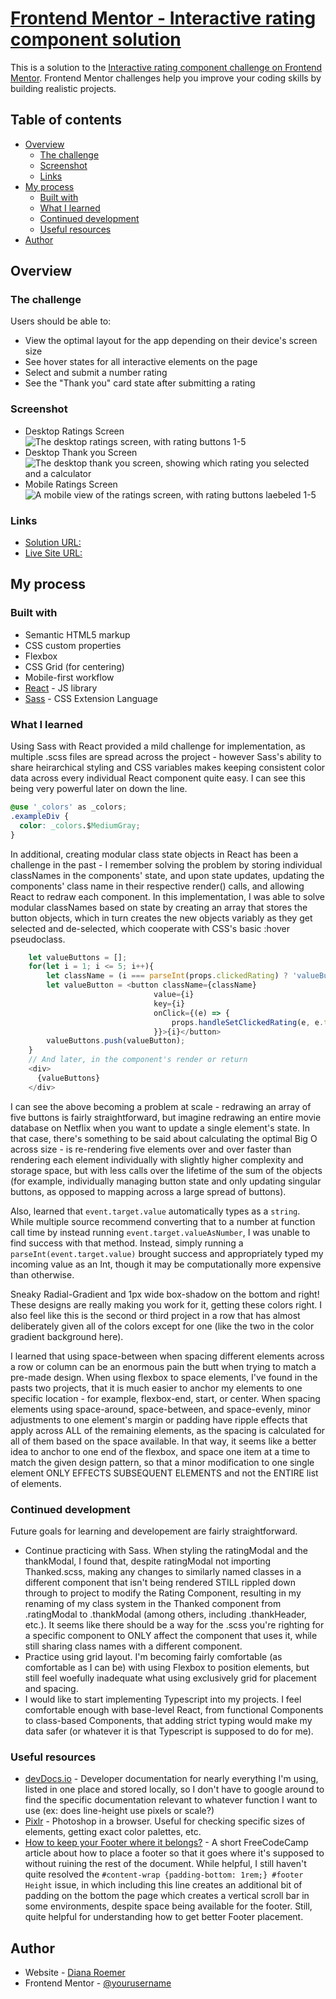 # [Frontend Mentor - Interactive rating component solution](https://dianaroemer.github.io/Interactive-Rating-Component/)

This is a solution to the [Interactive rating component challenge on Frontend Mentor](https://www.frontendmentor.io/challenges/interactive-rating-component-koxpeBUmI). Frontend Mentor challenges help you improve your coding skills by building realistic projects. 

## Table of contents

- [Overview](#overview)
  - [The challenge](#the-challenge)
  - [Screenshot](#screenshot)
  - [Links](#links)
- [My process](#my-process)
  - [Built with](#built-with)
  - [What I learned](#what-i-learned)
  - [Continued development](#continued-development)
  - [Useful resources](#useful-resources)
- [Author](#author)


## Overview

### The challenge

Users should be able to:

- View the optimal layout for the app depending on their device's screen size
- See hover states for all interactive elements on the page
- Select and submit a number rating
- See the "Thank you" card state after submitting a rating

### Screenshot

 - Desktop Ratings Screen
![The desktop ratings screen, with rating buttons 1-5](https://raw.githubusercontent.com/dianaroemer/Interactive-Rating-Component/main/FEM%20starter%20components/design/my_screenshots/screen1.png)
 - Desktop Thank you Screen
![The desktop thank you screen, showing which rating you selected and a calculator](https://raw.githubusercontent.com/dianaroemer/Interactive-Rating-Component/main/FEM%20starter%20components/design/my_screenshots/screen2.png)
 - Mobile Ratings Screen
![A mobile view of the ratings screen, with rating buttons laebeled 1-5](https://raw.githubusercontent.com/dianaroemer/Interactive-Rating-Component/main/FEM%20starter%20components/design/my_screenshots/screen3.png)

### Links

- [Solution URL: ](https://github.com/dianaroemer/Interactive-Rating-Component)
- [Live Site URL: ](https://dianaroemer.github.io/Interactive-Rating-Component/)

## My process

### Built with

- Semantic HTML5 markup
- CSS custom properties
- Flexbox
- CSS Grid (for centering)
- Mobile-first workflow
- [React](https://reactjs.org/) - JS library
- [Sass](https://sass-lang.com//) - CSS Extension Language


### What I learned

Using Sass with React provided a mild challenge for implementation, as multiple .scss files are spread across the project - however Sass's ability to share heirarchical styling and CSS variables makes keeping consistent color data across every individual React component quite easy. I can see this being very powerful later on down the line.

```css
@use '_colors' as _colors;
.exampleDiv {
  color: _colors.$MediumGray;
}
```

In additional, creating modular class state objects in React has been a challenge in the past - I remember solving the problem by storing individual classNames in the components' state, and upon state updates, updating the components' class name in their respective render() calls, and allowing React to redraw each component. In this implementation, I was able to solve modular classNames based on state by creating an array that stores the button objects, which in turn creates the new objects variably as they get selected and de-selected, which cooperate with CSS's basic :hover pseudoclass. 

```js
    let valueButtons = [];
    for(let i = 1; i <= 5; i++){
        let className = (i === parseInt(props.clickedRating) ? 'valueButtonSelected' : 'valueButton');
        let valueButton = <button className={className}
                                value={i}
                                key={i}
                                onClick={(e) => {
                                    props.handleSetClickedRating(e, e.target.value)
                                }}>{i}</button>
        valueButtons.push(valueButton);
    }
    // And later, in the component's render or return
    <div>
      {valueButtons}
    </div>
```

I can see the above becoming a problem at scale - redrawing an array of five buttons is fairly straightforward, but imagine redrawing an entire movie database on Netflix when you want to update a single element's state. In that case, there's something to be said about calculating the optimal Big O across size - is re-rendering five elements over and over faster than rendering each element individually with slightly higher complexity and storage space, but with less calls over the lifetime of the sum of the objects (for example, individually managing button state and only updating singular buttons, as opposed to mapping across a large spread of buttons).

Also, learned that `event.target.value` automatically types as a `string`. While multiple source recommend converting that to a number at function call time by instead running `event.target.valueAsNumber`, I was unable to find success with that method. Instead, simply running a `parseInt(event.target.value)` brought success and appropriately typed my incoming value as an Int, though it may be computationally more expensive than otherwise.


Sneaky Radial-Gradient and 1px wide box-shadow on the bottom and right! These designs are really making you work for it, getting these colors right. I also feel like this is the second or third project in a row that has almost deliberately given all of the colors except for one (like the two in the color gradient background here).


I learned that using space-between when spacing different elements across a row or column can be an enormous pain the butt when trying to match a pre-made design. When using flexbox to space elements, I've found in the pasts two projects, that it is much easier to anchor my elements to one specific location - for example, flexbox-end, start, or center. When spacing elements using space-around, space-between, and space-evenly, minor adjustments to one element's margin or padding have ripple effects that apply across ALL of the remaining elements, as the spacing is calculated for all of them based on the space available. In that way, it seems like a better idea to anchor to one end of the flexbox, and space one item at a time to match the given design pattern, so that a minor modification to one single element ONLY EFFECTS SUBSEQUENT ELEMENTS and not the ENTIRE list of elements. 


### Continued development

Future goals for learning and developement are fairly straightforward.
 - Continue practicing with Sass. When styling the ratingModal and the thankModal, I found that, despite ratingModal not importing Thanked.scss, making any changes to similarly named classes in a different component that isn't being rendered STILL rippled down through to project to modify the Rating Component, resulting in my renaming of my class system in the Thanked component from .ratingModal to .thankModal (among others, including .thankHeader, etc.). It seems like there should be a way for the .scss you're righting for a specific component to ONLY affect the component that uses it, while still sharing class names with a different component.
 - Practice using grid layout. I'm becoming fairly comfortable (as comfortable as I can be) with using Flexbox to position elements, but still feel woefully inadequate what using exclusively grid for placement and spacing.
 - I would like to start implementing Typescript into my projects. I feel comfortable enough with base-level React, from functional Components to class-based Components, that adding strict typing would make my data safer (or whatever it is that Typescript is supposed to do for me).

### Useful resources

- [devDocs.io](https://devdocs.io/) - Developer documentation for nearly everything I'm using, listed in one place and stored locally, so I don't have to google around to find the specific documentation relevant to whatever function I want to use (ex: does line-height use pixels or scale?)
- [Pixlr](https://pixlr.com/) - Photoshop in a browser. Useful for checking specific sizes of elements, getting exact color palettes, etc.
- [How to keep your Footer where it belongs?](https://www.freecodecamp.org/news/how-to-keep-your-footer-where-it-belongs-59c6aa05c59c/) - A short FreeCodeCamp article about how to place a footer so that it goes where it's supposed to without ruining the rest of the document. While helpful, I still haven't quite resolved the `#content-wrap {padding-bottom: 1rem;} #footer Height` issue, in which including this line creates an additional bit of padding on the bottom the page which creates a vertical scroll bar in some environments, despite space being available for the footer. Still, quite helpful for understanding how to get better Footer placement.

## Author

- Website - [Diana Roemer](https://github.com/dianaroemer)
- Frontend Mentor - [@yourusername](https://www.frontendmentor.io/profile/dominicroemer)
